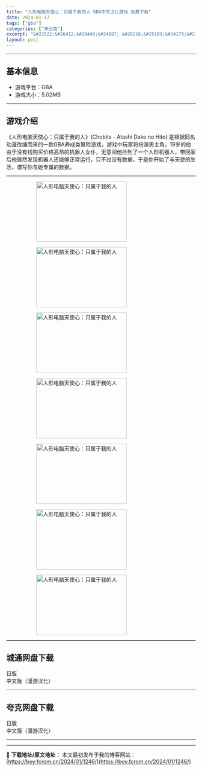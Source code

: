 ```yaml
---
title: "人形电脑天使心：只属于我的人 GBA中文汉化游戏 免费下载"
date: 2024-01-17
tags: ["gba"]
categories: ["未分类"]
excerpt: "&#22522;&#26412;&#20449;&#24687; &#28216;&#25103;&#24179;&#21488;&#65306;GBA&#28216;&#25103;&#22823;&#23567;&#65306;5.02MB&#28216;&#25103;&#20171;&amp;#32&hellip;"
layout: post
---
```


 <hr><h2>&#22522;&#26412;&#20449;&#24687;</h2> <ul><li>&#28216;&#25103;&#24179;&#21488;&#65306;GBA</li><li>&#28216;&#25103;&#22823;&#23567;&#65306;5.02MB</li></ul><hr><h2>&#28216;&#25103;&#20171;&#32461;</h2> &#12298;&#20154;&#24418;&#30005;&#33041;&#22825;&#20351;&#24515;&#65306;&#21482;&#23646;&#20110;&#25105;&#30340;&#20154;&#12299;(Chobits - Atashi Dake no Hito) &#26159;&#26681;&#25454;&#21516;&#21517;&#21160;&#28459;&#25913;&#32534;&#32780;&#26469;&#30340;&#19968;&#27454;GBA&#20859;&#25104;&#31867;&#20882;&#38505;&#28216;&#25103;&#65292;&#28216;&#25103;&#20013;&#29609;&#23478;&#23558;&#25198;&#28436;&#30007;&#20027;&#35282;&#65292;19&#23681;&#30340;&#20182;&#30001;&#20110;&#27809;&#26377;&#38065;&#36141;&#20080;&#20215;&#26684;&#39640;&#26114;&#30340;&#26426;&#22120;&#20154;&#22899;&#20166;&#65292;&#26080;&#24847;&#38388;&#20182;&#25441;&#21040;&#20102;&#19968;&#20010;&#20154;&#24418;&#26426;&#22120;&#20154;&#65292;&#24102;&#22238;&#23478;&#21518;&#20182;&#23621;&#28982;&#21457;&#29616;&#26426;&#22120;&#20154;&#36824;&#33021;&#22815;&#27491;&#24120;&#36816;&#34892;&#65292;&#21482;&#19981;&#36807;&#27809;&#26377;&#25968;&#25454;&#65292;&#20110;&#26159;&#20320;&#24320;&#22987;&#20102;&#19982;&#22825;&#20351;&#30340;&#29983;&#27963;&#65292;&#35889;&#20889;&#20320;&#19982;&#22905;&#19987;&#23646;&#30340;&#25968;&#25454;&#12290; <hr><figure><figure><img loading="lazy" decoding="async" width="240" height="160" data-id="6936" src="https://boy.fcrom.cn/wp-content/uploads/2024/01/20240116_65a636b03673f.png" title="&#20154;&#24418;&#30005;&#33041;&#22825;&#20351;&#24515;&#65306;&#21482;&#23646;&#20110;&#25105;&#30340;&#20154;-1" alt="人形电脑天使心：只属于我的人"></figure><figure><img loading="lazy" decoding="async" width="240" height="160" data-id="6935" src="https://boy.fcrom.cn/wp-content/uploads/2024/01/20240116_65a636b19560d.png" title="&#20154;&#24418;&#30005;&#33041;&#22825;&#20351;&#24515;&#65306;&#21482;&#23646;&#20110;&#25105;&#30340;&#20154;-2" alt="人形电脑天使心：只属于我的人"></figure><figure><img loading="lazy" decoding="async" width="240" height="160" data-id="6937" src="https://boy.fcrom.cn/wp-content/uploads/2024/01/20240116_65a636b1c10d6.png" title="&#20154;&#24418;&#30005;&#33041;&#22825;&#20351;&#24515;&#65306;&#21482;&#23646;&#20110;&#25105;&#30340;&#20154;-3" alt="人形电脑天使心：只属于我的人"></figure><figure><img loading="lazy" decoding="async" width="240" height="160" data-id="6938" src="https://boy.fcrom.cn/wp-content/uploads/2024/01/20240116_65a636b1e50e5.png" title="&#20154;&#24418;&#30005;&#33041;&#22825;&#20351;&#24515;&#65306;&#21482;&#23646;&#20110;&#25105;&#30340;&#20154;-4" alt="人形电脑天使心：只属于我的人"></figure><figure><img loading="lazy" decoding="async" width="240" height="160" data-id="6934" src="https://boy.fcrom.cn/wp-content/uploads/2024/01/20240116_65a636b21b1c3.png" title="&#20154;&#24418;&#30005;&#33041;&#22825;&#20351;&#24515;&#65306;&#21482;&#23646;&#20110;&#25105;&#30340;&#20154;" alt="人形电脑天使心：只属于我的人"></figure><figure><img loading="lazy" decoding="async" width="240" height="160" data-id="6933" src="https://boy.fcrom.cn/wp-content/uploads/2024/01/20240116_65a636b2401fd.png" title="&#20154;&#24418;&#30005;&#33041;&#22825;&#20351;&#24515;&#65306;&#21482;&#23646;&#20110;&#25105;&#30340;&#20154;" alt="人形电脑天使心：只属于我的人"></figure><figure><img loading="lazy" decoding="async" width="240" height="160" data-id="6939" src="https://boy.fcrom.cn/wp-content/uploads/2024/01/20240116_65a636b264c9f.png" title="&#20154;&#24418;&#30005;&#33041;&#22825;&#20351;&#24515;&#65306;&#21482;&#23646;&#20110;&#25105;&#30340;&#20154;" alt="人形电脑天使心：只属于我的人"></figure></figure><div><div> <hr><h2>&#22478;&#36890;&#32593;&#30424;&#19979;&#36733;</h2> <div> <div>&#26085;&#29256;</div> <div>&#20013;&#25991;&#29256;&#65288;&#28459;&#28216;&#27721;&#21270;&#65289;</div> </div> </div></div> <hr><h2>&#22840;&#20811;&#32593;&#30424;&#19979;&#36733;</h2> <div> <div>&#26085;&#29256;</div> <div>&#20013;&#25991;&#29256;&#65288;&#28459;&#28216;&#27721;&#21270;&#65289;</div> </div> <hr>

---
📖 **下载地址/原文地址：** 本文最初发布于我的博客网站：[https://boy.fcrom.cn/2024/01/1246/](https://boy.fcrom.cn/2024/01/1246/)
